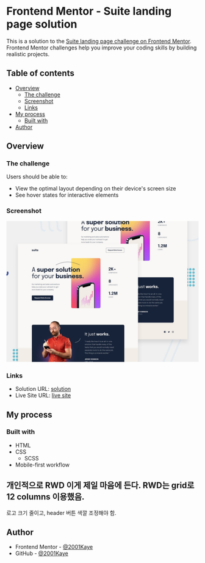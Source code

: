 # Frontend Mentor - Suite landing page solution

This is a solution to the [Suite landing page challenge on Frontend Mentor](https://www.frontendmentor.io/challenges/suite-landing-page-tj_eaU-Ra). Frontend Mentor challenges help you improve your coding skills by building realistic projects.

## Table of contents

- [Overview](#overview)
  - [The challenge](#the-challenge)
  - [Screenshot](#screenshot)
  - [Links](#links)
- [My process](#my-process)
  - [Built with](#built-with)
- [Author](#author)

## Overview

### The challenge

Users should be able to:

- View the optimal layout depending on their device's screen size
- See hover states for interactive elements

### Screenshot

![](./preview.jpg)

### Links

- Solution URL: [solution](https://www.frontendmentor.io/solutions/suite-landing-page-using-grid-12-columns-BJS4UEnX9)
- Live Site URL: [live site](https://jhan117.github.io/Suite-landing-page/)

## My process

### Built with

- HTML
- CSS
  - SCSS
- Mobile-first workflow

개인적으로 RWD 이게 제일 마음에 든다. RWD는 grid로 12 columns 이용했음.
---
로고 크기 줄이고, header 버튼 색깔 조정해야 함.

## Author

- Frontend Mentor - [@2001Kaye](https://www.frontendmentor.io/profile/jhan117)
- GitHub - [@2001Kaye](https://github.com/jhan117)
